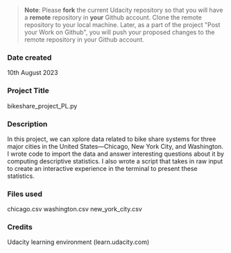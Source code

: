 >**Note**: Please **fork** the current Udacity repository so that you will have a **remote** repository in **your** Github account. Clone the remote repository to your local machine. Later, as a part of the project "Post your Work on Github", you will push your proposed changes to the remote repository in your Github account.

### Date created
10th August 2023

### Project Title
bikeshare_project_PL.py

### Description
In this project, we can xplore data related to bike share systems for three major cities in the United States—Chicago, New York City, and Washington. I wrote code to import the data and answer interesting questions about it by computing descriptive statistics. I  also wrote a script that takes in raw input to create an interactive experience in the terminal to present these statistics.

### Files used
chicago.csv
washington.csv
new_york_city.csv

### Credits
Udacity learning environment (learn.udacity.com)
